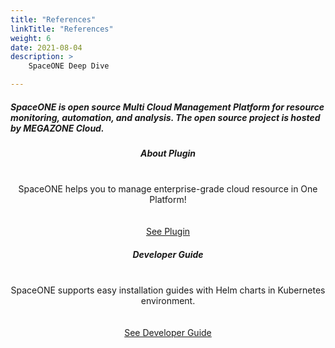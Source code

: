```yaml
---
title: "References"
linkTitle: "References"
weight: 6
date: 2021-08-04
description: >
    SpaceONE Deep Dive

---
```



<section id="users">
    <h5>SpaceONE is open source Multi Cloud Management Platform for resource monitoring, automation, and analysis. The open source project is hosted by MEGAZONE Cloud.</h5>
    <div class="col-container">
      <div class="col-nav">
        <center>
          <h5>
            <b>About Plugin</b>
          </h5>
          <br>SpaceONE helps you to manage enterprise-grade cloud resource in One Platform!
          <br><br><br>
          <a href="/docs/plugins/about_plugin" class="button">See Plugin</a>
        </center>
      </div>
      <div class="col-nav">
        <center>
          <h5>
            <b>Developer Guide</b>
          </h5>
          <br>SpaceONE supports easy installation guides with Helm charts in Kubernetes environment.
          <br><br><br>
          <a href="/docs/plugins/developer_guide" class="button">See Developer Guide</a>
        </center>
      </div>
    </div>
</section>

<style>
    {{< include "partner-style.css" >}}
</style>
